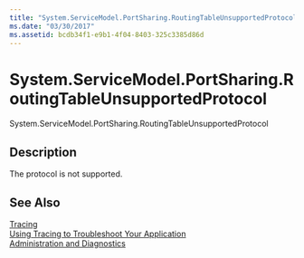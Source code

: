 ```yaml
---
title: "System.ServiceModel.PortSharing.RoutingTableUnsupportedProtocol"
ms.date: "03/30/2017"
ms.assetid: bcdb34f1-e9b1-4f04-8403-325c3385d86d
---
```

# System.ServiceModel.PortSharing.RoutingTableUnsupportedProtocol
System.ServiceModel.PortSharing.RoutingTableUnsupportedProtocol  
  
## Description  
 The protocol is not supported.  
  
## See Also  
 [Tracing](../../../../../docs/framework/wcf/diagnostics/tracing/index.md)  
 [Using Tracing to Troubleshoot Your Application](../../../../../docs/framework/wcf/diagnostics/tracing/using-tracing-to-troubleshoot-your-application.md)  
 [Administration and Diagnostics](../../../../../docs/framework/wcf/diagnostics/index.md)
